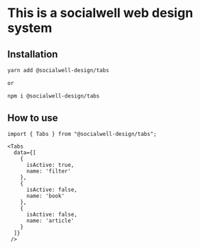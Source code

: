 # This is a socialwell web design system

## Installation

```bash
yarn add @socialwell-design/tabs

or

npm i @socialwell-design/tabs
```

## How to use

```JSX
import { Tabs } from "@socialwell-design/tabs";

<Tabs
  data={[
    {
      isActive: true,
      name: 'filter'
    },
    {
      isActive: false,
      name: 'book'
    },
    {
      isActive: false,
      name: 'article'
    }
  ]}
 />

```
